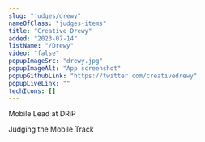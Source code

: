 ```yaml
---
slug: "judges/drewy"
nameOfClass: "judges-items"
title: "Creative Drewy"
added: "2023-07-14"
listName: "/Drewy"
video: "false"
popupImageSrc: "drewy.jpg"
popupImageAlt: "App screenshot"
popupGithubLink: "https://twitter.com/creativedrewy"
popupLiveLink: ""
techIcons: []
---
```


Mobile Lead at DRiP

Judging the Mobile Track
